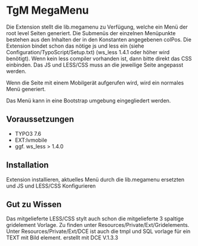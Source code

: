 # TgM MegaMenu

Die Extension stellt die lib.megamenu zu Verfügung, welche ein Menü der root level Seiten generiert. Die Submenüs der einzelnen Menüpunkte bestehen aus den Inhalten der in den Konstanten
angegebenen colPos.
Die Extension bindet schon das nötige js und less ein (siehe Configuration/TypoScript/Setup.txt) (ws_less 1.4.1 oder höher wird benötigt). Wenn kein less compiler vorhanden ist, dann bitte direkt das CSS einbinden. Das JS und LESS/CSS muss an die jeweilige Seite angepasst werden.

Wenn die Seite mit einem Mobilgerät aufgerufen wird, wird ein normales Menü generiert.

Das Menü kann in eine Bootstrap umgebung eingegliedert werden.


## Voraussetzungen

* TYPO3 7.6
* EXT:lvmobile
* ggf. ws_less > 1.4.0

## Installation
Extension installieren, aktuelles Menü durch die lib.megamenu ersetzten und JS und LESS/CSS Konfigurieren

## Gut zu Wissen
Das mitgelieferte LESS/CSS stylt auch schon die mitgelieferte 3 spaltige gridelement Vorlage. Zu finden unter Resources/Private/Ext/Gridelements. Unter Resources/Private/Ext/DCE ist auch die tmpl und SQL vorlage für ein TEXT mit Bild element. erstellt mit DCE V.1.3.3